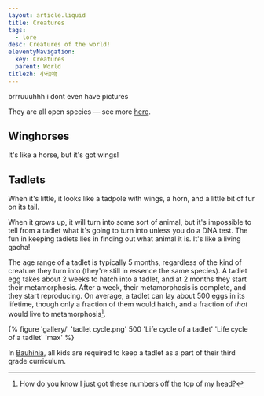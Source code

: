 ```yaml
---
layout: article.liquid
title: Creatures
tags:
  - lore
desc: Creatures of the world!
eleventyNavigation:
  key: Creatures
  parent: World
titlezh: 小动物
---
```


brrruuuhhh i dont even have pictures

They are all open species — see more [here](/about/#fan-content).

## Winghorses

It's like a horse, but it's got wings!

## Tadlets

When it's little, it looks like a tadpole with wings, a horn, and a little bit of fur on its tail.

When it grows up, it will turn into some sort of animal, but it's impossible to tell from a tadlet what it's going to turn into unless you do a DNA test. The fun in keeping tadlets lies in finding out what animal it is. It's like a living gacha!

The age range of a tadlet is typically 5 months, regardless of the kind of creature they turn into (they're still in essence the same species). A tadlet egg takes about 2 weeks to hatch into a tadlet, and at 2 months they start their metamorphosis. After a week, their metamorphosis is complete, and they start reproducing. On average, a tadlet can lay about 500 eggs in its lifetime, though only a fraction of them would hatch, and a fraction of *that* would live to metamorphosis[^1].

{% figure 'gallery/' 'tadlet cycle.png' 500 'Life cycle of a tadlet' 'Life cycle of a tadlet' 'max' %}

In [Bauhinia](/world/bauhinia/), all kids are required to keep a tadlet as a part of their third grade curriculum.

[^1]: How do you know I just got these numbers off the top of my head?
